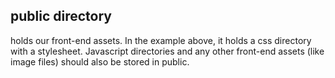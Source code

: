 ## public directory

holds our front-end assets. In the example above, it holds a css directory with a stylesheet. Javascript directories and any other front-end assets (like image files) should also be stored in public.
